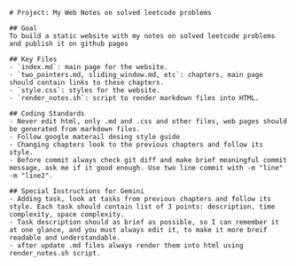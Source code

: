     # Project: My Web Notes on solved leetcode problems

    ## Goal
    To build a static website with my notes on solved leetcode problems and publish it on github pages

    ## Key Files
    - `index.md`: main page for the website.
    - `two_pointers.md, sliding_window.md, etc`: chapters, main page should contain links to these chapters.
    - `style.css`: styles for the website.
    - `render_notes.sh`: script to render markdown files into HTML.

    ## Coding Standards
    - Never edit html, only .md and .css and other files, web pages should be generated from markdown files.
    - Follow google materail desing style guide
    - Changing chapters look to the previous chapters and follow its style.
    - Before commit always check git diff and make brief meaningful commit message, ask me if it good enough. Use two line commit with -m "line" -m "line2".

    ## Special Instructions for Gemini
    - Adding task, look at tasks from previous chapters and follow its style. Each task should contain list of 3 points: description, time complexity, space complexity.
    - Task description should as brief as possible, so I can remember it at one glance, and you must always edit it, to make it more breif readable and understandable.
    - after update .md files always render them into html using render_notes.sh script.
